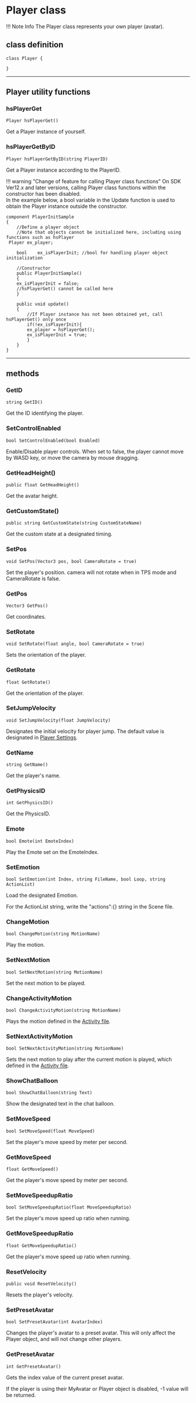 # Player class

!!! Note Info
     The Player class represents your own player (avatar).

## class definition

```
class Player {

}
```

***

## Player utility functions

### hsPlayerGet

`Player hsPlayerGet()`

Get a Player instance of yourself.

### hsPlayerGetByID

`Player hsPlayerGetByID(string PlayerID)`

Get a Player instance according to the PlayerID.

!!! warning "Change of feature for calling Player class functions"
    On SDK Ver12.x and later versions, calling Player class functions within the constructor has been disabled. <br>
    In the example below, a bool variable in the Update function is used to obtain the Player instance outside the constructor.

```
component PlayerInitSample
{   
    //Define a player object
    //Note that objects cannot be initialized here, including using functions such as hsPlayer
 Player ex_player;

    bool    ex_isPlayerInit; //bool for handling player object initialization

    //Constructor
    public PlayerInitSample()
    {
    ex_isPlayerInit = false;
    //hsPlayerGet() cannot be called here
    }

    public void update()
    {
        //If Player instance has not been obtained yet, call hsPlayerGet() only once
        if(!ex_isPlayerInit){
        ex_player = hsPlayerGet();
        ex_isPlayerInit = true;
        }
    }
}
```

***

## methods

### GetID

`string GetID()`

Get the ID identifying the player.

### SetControlEnabled

`bool SetControlEnabled(bool Enabled)`

Enable/Disable player controls. When set to false, the player cannot move by WASD key, or move the camera by mouse dragging.

### GetHeadHeight()

`public float GetHeadHeight()`

Get the avatar height.

### GetCustomState()

`public string GetCustomState(string CustomStateName)`

Get the custom state at a designated timing.

### SetPos

`void SetPos(Vector3 pos, bool CameraRotate = true)`

Set the player's position. camera will not rotate when in TPS mode and CameraRotate is false.

### GetPos

`Vector3 GetPos()`

Get coordinates.

### SetRotate

`void SetRotate(float angle, bool CameraRotate = true)`

Sets the orientation of the player.

### GetRotate

`float GetRotate()`

Get the orientation of the player.

### SetJumpVelocity

`void SetJumpVelocity(float JumpVelocity)`

Designates the initial velocity for player jump.
The default value is designated in [Player Settings](../VketCloudSettings/PlayerSettings.md).

### GetName

`string GetName()`

Get the player's name.

### GetPhysicsID

`int GetPhysicsID()`

Get the PhysicsID.

### Emote

`bool Emote(int EmoteIndex)`

Play the Emote set on the EmoteIndex.

### SetEmotion

`bool SetEmotion(int Index, string FileName, bool Loop, string ActionList)`

Load the designated Emotion.

For the ActionList string, write the "actions":{} string in the Scene file.

### ChangeMotion

`bool ChangeMotion(string MotionName)`

Play the motion.

### SetNextMotion

`bool SetNextMotion(string MotionName)`

Set the next motion to be played.

### ChangeActivityMotion

`bool ChangeActivityMotion(string MotionName)`

Plays the motion defined in the [Activity file](../SDKTools/VKCActivityExporter.md).

### SetNextActivityMotion

`bool SetNextActivityMotion(string MotionName)`

Sets the next motion to play after the current motion is played, which defined in the [Activity file](../SDKTools/VKCActivityExporter.md).

### ShowChatBalloon

`bool ShowChatBalloon(string Text)`

Show the designated text in the chat balloon.

### SetMoveSpeed

`bool SetMoveSpeed(float MoveSpeed)`

Set the player's move speed by meter per second.

### GetMoveSpeed

`float GetMoveSpeed()`

Get the player's move speed by meter per second.

### SetMoveSpeedupRatio

`bool SetMoveSpeedupRatio(float MoveSpeedupRatio)`

Set the player's move speed up ratio when running.

### GetMoveSpeedupRatio

`float GetMoveSpeedupRatio()`

Get the player's move speed up ratio when running.

### ResetVelocity

`public void ResetVelocity()`

Resets the player's velocity.

### SetPresetAvatar

`bool SetPresetAvatar(int AvatarIndex)`

Changes the player's avatar to a preset avatar. This will only affect the Player object, and will not change other players.

### GetPresetAvatar

`int GetPresetAvatar()`

Gets the index value of the current preset avatar.

If the player is using their MyAvatar or Player object is disabled, -1 value will be returned.
